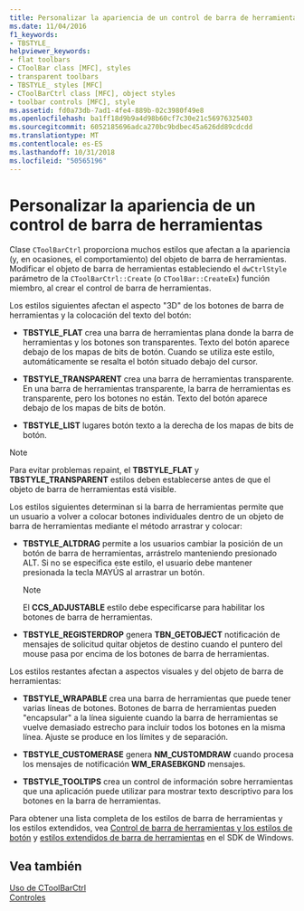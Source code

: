```yaml
---
title: Personalizar la apariencia de un control de barra de herramientas
ms.date: 11/04/2016
f1_keywords:
- TBSTYLE_
helpviewer_keywords:
- flat toolbars
- CToolBar class [MFC], styles
- transparent toolbars
- TBSTYLE_ styles [MFC]
- CToolBarCtrl class [MFC], object styles
- toolbar controls [MFC], style
ms.assetid: fd0a73db-7ad1-4fe4-889b-02c3980f49e8
ms.openlocfilehash: ba1ff18d9b9a4d98b60cf7c30e21c56976325403
ms.sourcegitcommit: 6052185696adca270bc9bdbec45a626dd89cdcdd
ms.translationtype: MT
ms.contentlocale: es-ES
ms.lasthandoff: 10/31/2018
ms.locfileid: "50565196"
---
```

# <a name="customizing-the-appearance-of-a-toolbar-control"></a>Personalizar la apariencia de un control de barra de herramientas

Clase `CToolBarCtrl` proporciona muchos estilos que afectan a la apariencia (y, en ocasiones, el comportamiento) del objeto de barra de herramientas. Modificar el objeto de barra de herramientas estableciendo el `dwCtrlStyle` parámetro de la `CToolBarCtrl::Create` (o `CToolBar::CreateEx`) función miembro, al crear el control de barra de herramientas.

Los estilos siguientes afectan el aspecto "3D" de los botones de barra de herramientas y la colocación del texto del botón:

- **TBSTYLE_FLAT** crea una barra de herramientas plana donde la barra de herramientas y los botones son transparentes. Texto del botón aparece debajo de los mapas de bits de botón. Cuando se utiliza este estilo, automáticamente se resalta el botón situado debajo del cursor.

- **TBSTYLE_TRANSPARENT** crea una barra de herramientas transparente. En una barra de herramientas transparente, la barra de herramientas es transparente, pero los botones no están. Texto del botón aparece debajo de los mapas de bits de botón.

- **TBSTYLE_LIST** lugares botón texto a la derecha de los mapas de bits de botón.

> [!NOTE]
>  Para evitar problemas repaint, el **TBSTYLE_FLAT** y **TBSTYLE_TRANSPARENT** estilos deben establecerse antes de que el objeto de barra de herramientas está visible.

Los estilos siguientes determinan si la barra de herramientas permite que un usuario a volver a colocar botones individuales dentro de un objeto de barra de herramientas mediante el método arrastrar y colocar:

- **TBSTYLE_ALTDRAG** permite a los usuarios cambiar la posición de un botón de barra de herramientas, arrástrelo manteniendo presionado ALT. Si no se especifica este estilo, el usuario debe mantener presionada la tecla MAYÚS al arrastrar un botón.

    > [!NOTE]
    >  El **CCS_ADJUSTABLE** estilo debe especificarse para habilitar los botones de barra de herramientas.

- **TBSTYLE_REGISTERDROP** genera **TBN_GETOBJECT** notificación de mensajes de solicitud quitar objetos de destino cuando el puntero del mouse pasa por encima de los botones de barra de herramientas.

Los estilos restantes afectan a aspectos visuales y del objeto de barra de herramientas:

- **TBSTYLE_WRAPABLE** crea una barra de herramientas que puede tener varias líneas de botones. Botones de barra de herramientas pueden "encapsular" a la línea siguiente cuando la barra de herramientas se vuelve demasiado estrecho para incluir todos los botones en la misma línea. Ajuste se produce en los límites y de separación.

- **TBSTYLE_CUSTOMERASE** genera **NM_CUSTOMDRAW** cuando procesa los mensajes de notificación **WM_ERASEBKGND** mensajes.

- **TBSTYLE_TOOLTIPS** crea un control de información sobre herramientas que una aplicación puede utilizar para mostrar texto descriptivo para los botones en la barra de herramientas.

Para obtener una lista completa de los estilos de barra de herramientas y los estilos extendidos, vea [Control de barra de herramientas y los estilos de botón](/windows/desktop/Controls/toolbar-control-and-button-styles) y [estilos extendidos de barra de herramientas](/windows/desktop/Controls/toolbar-extended-styles) en el SDK de Windows.

## <a name="see-also"></a>Vea también

[Uso de CToolBarCtrl](../mfc/using-ctoolbarctrl.md)<br/>
[Controles](../mfc/controls-mfc.md)

